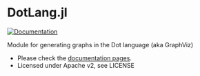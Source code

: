 # DotLang.jl
[![Documentation](https://github.com/jhidding/DotLang.jl/actions/workflows/documentation.yml/badge.svg)](https://jhidding.github.io/DotLang.jl)

Module for generating graphs in the Dot language (aka GraphViz)

- Please check the [documentation pages](https://jhidding.github.io/DotLang.jl).
- Licensed under Apache v2, see LICENSE
